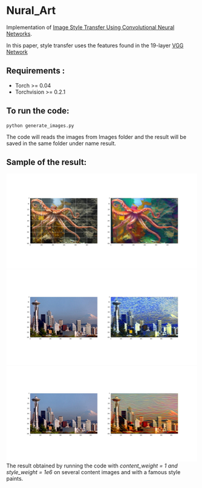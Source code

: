 # Nural_Art
Implementation of [Image Style Transfer Using Convolutional Neural Networks](https://www.cv-foundation.org/openaccess/content_cvpr_2016/papers/Gatys_Image_Style_Transfer_CVPR_2016_paper.pdf).

In this paper, style transfer uses the features found in the 19-layer [VGG Network](https://arxiv.org/pdf/1409.1556.pdf)

## Requirements :
* Torch >= 0.04
* Torchvision >= 0.2.1

## To run the code:
```
python generate_images.py
```

The code will reads the images from Images folder and the result will be saved in the same folder under name result.

## Sample of the result:
![Octopus with delaunay](/Images/octopus_result.jpg)
![Space with the starry night](/Images/space_needle2_lgram.jpg)
![Space with screem](/Images/space_needle_lgram.jpg)
The result obtained by running the code with <i>content_weight = 1 and style_weight = 1e6</i> on several content images and with a famous style paints.    
